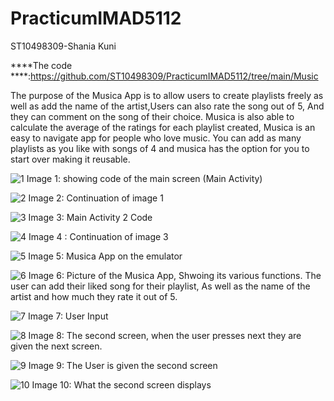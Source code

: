 # PracticumIMAD5112
ST10498309-Shania Kuni 

****The code ****:https://github.com/ST10498309/PracticumIMAD5112/tree/main/Music

The purpose of the Musica App is to allow users to create playlists freely as well as add the name of the artist,Users can also rate the song out of 5, And they can comment on the song of their choice. 
Musica is also able to calculate the average of the ratings for each playlist created, Musica is an easy to navigate app for people who love music.
You can add as many playlists as you like with songs of 4 and musica has the option for you to start over making it reusable. 

![1](https://github.com/user-attachments/assets/6c0c9113-72b2-44c9-bb14-62e5d4b30382)
Image 1: showing code of the main screen (Main Activity) 

![2](https://github.com/user-attachments/assets/0cc12acf-83ef-4663-8ba0-11e9db77f9d8)
Image 2: Continuation of image 1 

![3](https://github.com/user-attachments/assets/0f541a03-345f-4183-a13e-caa5d21328e0)
Image 3: Main Activity 2 Code 

![4](https://github.com/user-attachments/assets/2c45e441-907e-432d-9d89-1aee045c27c3)
Image 4 : Continuation of image 3 

![5](https://github.com/user-attachments/assets/3f1d9fa3-5550-43b9-9598-c752ffb1fe3e)
Image 5: Musica App on the emulator 

![6](https://github.com/user-attachments/assets/465d88d9-2cee-481b-a2ab-c07b4fbf7cac)
Image 6: Picture of the Musica App, Shwoing its various functions. The user can add their liked song for their playlist, As well as the name of the artist and how much they rate it out of 5.

![7](https://github.com/user-attachments/assets/c4dd6264-de21-4331-8c1f-0aa53daf524a)
Image 7: User Input 

![8](https://github.com/user-attachments/assets/4e5273eb-113b-4110-b71b-601e1db28ec5)
Image 8: The second screen, when the user presses next they are given the next screen. 

![9](https://github.com/user-attachments/assets/f1efbe30-2ef2-4e4a-84d2-729a8d07bb67)
Image 9: The User is given the second screen 

![10](https://github.com/user-attachments/assets/b0857182-25e8-4392-b87c-9ccfd0e04a39)
Image 10: What the second screen displays 












